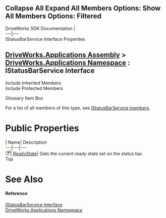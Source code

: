 Collapse All Expand All Members Options: Show All  Members Options: Filtered   
---  
DriveWorks SDK Documentation  |   
---|---  
IStatusBarService Interface Properties   
  
[DriveWorks.Applications Assembly](topic13.md) > [DriveWorks.Applications Namespace](topic16.md) : IStatusBarService Interface  
---  
  
Include Inherited Members    
Include Protected Members    


Glossary Item Box

For a list of all members of this type, see [IStatusBarService members](topic496.md).

# Public Properties

| Name| Description  
---|---|---  
![ Property](dotnetimages/Property.gif)| [ReadyState](topic501.md)| Gets the current ready state set on the status bar.   
Top

# See Also

#### Reference

[IStatusBarService Interface](topic495.md)   
[DriveWorks.Applications Namespace](topic16.md)


